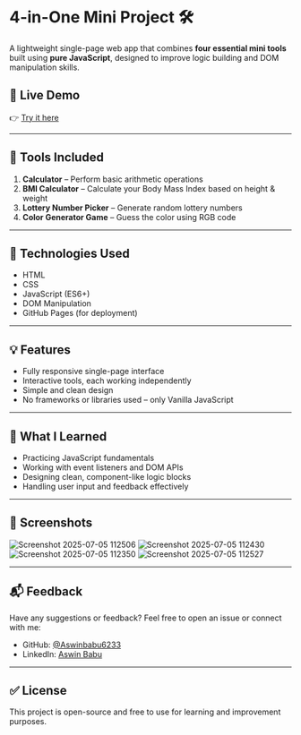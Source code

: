 # 4-in-One Mini Project 🛠️

A lightweight single-page web app that combines **four essential mini tools** built using **pure JavaScript**, designed to improve logic building and DOM manipulation skills.

## 🚀 Live Demo
👉 [Try it here](https://aswinbabu6233.github.io/4-in-One-Mini-Project/)

---

## 📌 Tools Included

1. **Calculator** – Perform basic arithmetic operations  
2. **BMI Calculator** – Calculate your Body Mass Index based on height & weight  
3. **Lottery Number Picker** – Generate random lottery numbers  
4. **Color Generator Game** – Guess the color using RGB code

---

## 🔧 Technologies Used

- HTML  
- CSS  
- JavaScript (ES6+)  
- DOM Manipulation  
- GitHub Pages (for deployment)

---

## 💡 Features

- Fully responsive single-page interface  
- Interactive tools, each working independently  
- Simple and clean design  
- No frameworks or libraries used – only Vanilla JavaScript

---

## 🧠 What I Learned

- Practicing JavaScript fundamentals  
- Working with event listeners and DOM APIs  
- Designing clean, component-like logic blocks  
- Handling user input and feedback effectively

---

## 📸 Screenshots

![Screenshot 2025-07-05 112506](https://github.com/user-attachments/assets/80ceaadf-2aab-4cd6-91b3-72a09f54c4fe)
![Screenshot 2025-07-05 112430](https://github.com/user-attachments/assets/3f218799-dac0-4918-9f63-277bc47285ab)
![Screenshot 2025-07-05 112350](https://github.com/user-attachments/assets/c281d00f-c23b-4e4c-bac6-ca65cb59d9aa)
![Screenshot 2025-07-05 112527](https://github.com/user-attachments/assets/9ca4545a-6766-484e-ba63-1380c0401eaf)

---

## 📬 Feedback

Have any suggestions or feedback? Feel free to open an issue or connect with me:

- GitHub: [@Aswinbabu6233](https://github.com/Aswinbabu6233)  
- LinkedIn: [Aswin Babu](https://www.linkedin.com/in/aswin-babu-dev)

---

## ✅ License

This project is open-source and free to use for learning and improvement purposes.


